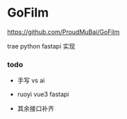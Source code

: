 # GoFilm
https://github.com/ProudMuBai/GoFilm

trae python fastapi 实现 

### todo
- 手写 vs ai
- ruoyi vue3 fastapi

- 其余接口补齐
